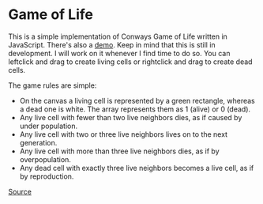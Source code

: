 Game of Life
======================
This is a simple implementation of Conways Game of Life written in JavaScript. There's also a [demo](https://realitytest.github.io/Game-of-life/). Keep in mind that this is still in development. I will work on it whenever I find time to do so. You can leftclick and drag to create living cells or rightclick and drag to create dead cells.

The game rules are simple:
- On the canvas a living cell is represented by a green rectangle, whereas a dead one is white. The array represents them as 1 (alive) or 0 (dead).
- Any live cell with fewer than two live neighbors dies, as if caused by under population.
- Any live cell with two or three live neighbors lives on to the next generation.
- Any live cell with more than three live neighbors dies, as if by overpopulation.
- Any dead cell with exactly three live neighbors becomes a live cell, as if by reproduction.

[Source](https://en.wikipedia.org/wiki/Conway%27s_Game_of_Life#Rules)
